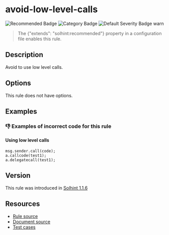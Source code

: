 <!---
This is a dynamically generated file. Do not edit manually.
date:        Sat, 24 Aug 2019 01:45:08 GMT
author:      "Peter Chung <touhonoob@gmail.com>"
--->

# avoid-low-level-calls
![Recommended Badge](https://img.shields.io/badge/-Recommended-brightgreen)
![Category Badge](https://img.shields.io/badge/-Security%20Rules-informational)
![Default Severity Badge warn](https://img.shields.io/badge/Default%20Severity-warn-yellow)
> The {"extends": "solhint:recommended"} property in a configuration file enables this rule.


## Description
Avoid to use low level calls.

## Options
This rule does not have options.

## Examples
### 👎 Examples of **incorrect** code for this rule

#### Using low level calls

```solidity
msg.sender.call(code);
a.callcode(test1);
a.delegatecall(test1);
```

## Version
This rule was introduced in [Solhint 1.1.6](https://github.com/protofire/solhint/tree/v1.1.6)

## Resources
- [Rule source](https://github.com/protofire/solhint/tree/master/lib/rules/security/avoid-low-level-calls.js)
- [Document source](https://github.com/protofire/solhint/tree/master/docs/rules/security/avoid-low-level-calls.md)
- [Test cases](https://github.com/protofire/solhint/tree/master/test/rules/security/avoid-low-level-calls.js)
